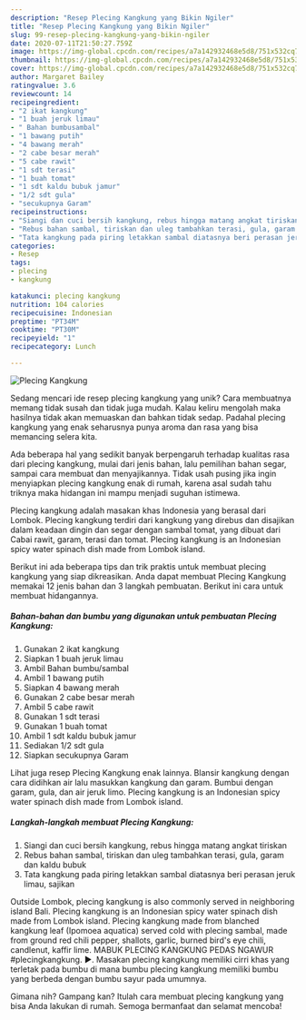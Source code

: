 ```yaml
---
description: "Resep Plecing Kangkung yang Bikin Ngiler"
title: "Resep Plecing Kangkung yang Bikin Ngiler"
slug: 99-resep-plecing-kangkung-yang-bikin-ngiler
date: 2020-07-11T21:50:27.759Z
image: https://img-global.cpcdn.com/recipes/a7a142932468e5d8/751x532cq70/plecing-kangkung-foto-resep-utama.jpg
thumbnail: https://img-global.cpcdn.com/recipes/a7a142932468e5d8/751x532cq70/plecing-kangkung-foto-resep-utama.jpg
cover: https://img-global.cpcdn.com/recipes/a7a142932468e5d8/751x532cq70/plecing-kangkung-foto-resep-utama.jpg
author: Margaret Bailey
ratingvalue: 3.6
reviewcount: 14
recipeingredient:
- "2 ikat kangkung"
- "1 buah jeruk limau"
- " Bahan bumbusambal"
- "1 bawang putih"
- "4 bawang merah"
- "2 cabe besar merah"
- "5 cabe rawit"
- "1 sdt terasi"
- "1 buah tomat"
- "1 sdt kaldu bubuk jamur"
- "1/2 sdt gula"
- "secukupnya Garam"
recipeinstructions:
- "Siangi dan cuci bersih kangkung, rebus hingga matang angkat tiriskan"
- "Rebus bahan sambal, tiriskan dan uleg tambahkan terasi, gula, garam dan kaldu bubuk"
- "Tata kangkung pada piring letakkan sambal diatasnya beri perasan jeruk limau, sajikan"
categories:
- Resep
tags:
- plecing
- kangkung

katakunci: plecing kangkung 
nutrition: 104 calories
recipecuisine: Indonesian
preptime: "PT34M"
cooktime: "PT30M"
recipeyield: "1"
recipecategory: Lunch

---
```



![Plecing Kangkung](https://img-global.cpcdn.com/recipes/a7a142932468e5d8/751x532cq70/plecing-kangkung-foto-resep-utama.jpg)

Sedang mencari ide resep plecing kangkung yang unik? Cara membuatnya memang tidak susah dan tidak juga mudah. Kalau keliru mengolah maka hasilnya tidak akan memuaskan dan bahkan tidak sedap. Padahal plecing kangkung yang enak seharusnya punya aroma dan rasa yang bisa memancing selera kita.

Ada beberapa hal yang sedikit banyak berpengaruh terhadap kualitas rasa dari plecing kangkung, mulai dari jenis bahan, lalu pemilihan bahan segar, sampai cara membuat dan menyajikannya. Tidak usah pusing jika ingin menyiapkan plecing kangkung enak di rumah, karena asal sudah tahu triknya maka hidangan ini mampu menjadi suguhan istimewa.

Plecing kangkung adalah masakan khas Indonesia yang berasal dari Lombok. Plecing kangkung terdiri dari kangkung yang direbus dan disajikan dalam keadaan dingin dan segar dengan sambal tomat, yang dibuat dari Cabai rawit, garam, terasi dan tomat. Plecing kangkung is an Indonesian spicy water spinach dish made from Lombok island.


Berikut ini ada beberapa tips dan trik praktis untuk membuat plecing kangkung yang siap dikreasikan. Anda dapat membuat Plecing Kangkung memakai 12 jenis bahan dan 3 langkah pembuatan. Berikut ini cara untuk membuat hidangannya.

<!--inarticleads1-->

##### Bahan-bahan dan bumbu yang digunakan untuk pembuatan Plecing Kangkung:

1. Gunakan 2 ikat kangkung
1. Siapkan 1 buah jeruk limau
1. Ambil  Bahan bumbu/sambal
1. Ambil 1 bawang putih
1. Siapkan 4 bawang merah
1. Gunakan 2 cabe besar merah
1. Ambil 5 cabe rawit
1. Gunakan 1 sdt terasi
1. Gunakan 1 buah tomat
1. Ambil 1 sdt kaldu bubuk jamur
1. Sediakan 1/2 sdt gula
1. Siapkan secukupnya Garam


Lihat juga resep Plecing Kangkung enak lainnya. Blansir kangkung dengan cara didihkan air lalu masukkan kangkung dan garam. Bumbui dengan garam, gula, dan air jeruk limo. Plecing kangkung is an Indonesian spicy water spinach dish made from Lombok island. 

<!--inarticleads2-->

##### Langkah-langkah membuat Plecing Kangkung:

1. Siangi dan cuci bersih kangkung, rebus hingga matang angkat tiriskan
1. Rebus bahan sambal, tiriskan dan uleg tambahkan terasi, gula, garam dan kaldu bubuk
1. Tata kangkung pada piring letakkan sambal diatasnya beri perasan jeruk limau, sajikan


Outside Lombok, plecing kangkung is also commonly served in neighboring island Bali. Plecing kangkung is an Indonesian spicy water spinach dish made from Lombok island. Plecing kangkung made from blanched kangkung leaf (Ipomoea aquatica) served cold with plecing sambal, made from ground red chili pepper, shallots, garlic, burned bird&#39;s eye chili, candlenut, kaffir lime. MABUK PLECING KANGKUNG PEDAS NGAWUR #plecingkangkung. ►. Masakan plecing kangkung memiliki cirri khas yang terletak pada bumbu di mana bumbu plecing kangkung memiliki bumbu yang berbeda dengan bumbu sayur pada umumnya. 

Gimana nih? Gampang kan? Itulah cara membuat plecing kangkung yang bisa Anda lakukan di rumah. Semoga bermanfaat dan selamat mencoba!
